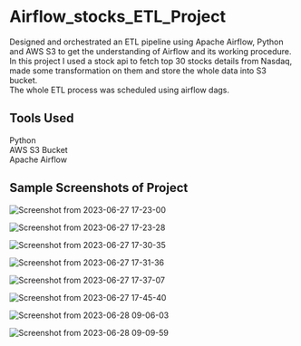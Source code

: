 # Airflow_stocks_ETL_Project
Designed and orchestrated an ETL pipeline using Apache Airflow, Python and AWS S3 to get the understanding of
Airflow and its working procedure.<br>
In this project I used a stock api to fetch top 30 stocks details from Nasdaq, made some transformation on them and
store the whole data into S3 bucket.<br>
The whole ETL process was scheduled using airflow dags.

## Tools Used
Python<br>
AWS S3 Bucket<br>
Apache Airflow<br>

## Sample Screenshots of Project
![Screenshot from 2023-06-27 17-23-00](https://github.com/manuneerav/Airflow_stocks_ETL_Project/assets/59529237/b3a593e6-c841-4d96-ade0-6f7802cac800)

![Screenshot from 2023-06-27 17-23-28](https://github.com/manuneerav/Airflow_stocks_ETL_Project/assets/59529237/0e9a1cf4-4833-4970-9d4c-03128e26da1d)

![Screenshot from 2023-06-27 17-30-35](https://github.com/manuneerav/Airflow_stocks_ETL_Project/assets/59529237/a1d3a9ae-cf39-4a4a-8010-0bdd4e5f05cd)

![Screenshot from 2023-06-27 17-31-36](https://github.com/manuneerav/Airflow_stocks_ETL_Project/assets/59529237/089b7b8d-2202-4d98-bf24-a64d398261c2)

![Screenshot from 2023-06-27 17-37-07](https://github.com/manuneerav/Airflow_stocks_ETL_Project/assets/59529237/91fa3879-d038-423b-9572-d6e878ea1cb7)

![Screenshot from 2023-06-27 17-45-40](https://github.com/manuneerav/Airflow_stocks_ETL_Project/assets/59529237/24608ad0-421d-4fa5-a5c5-1bafd24ef11a)

![Screenshot from 2023-06-28 09-06-03](https://github.com/manuneerav/Airflow_stocks_ETL_Project/assets/59529237/a63e9f97-fb76-41d5-b9ac-8a065890b212)

![Screenshot from 2023-06-28 09-09-59](https://github.com/manuneerav/Airflow_stocks_ETL_Project/assets/59529237/a15d93e4-f90e-4f4b-ac53-13901451183d)









